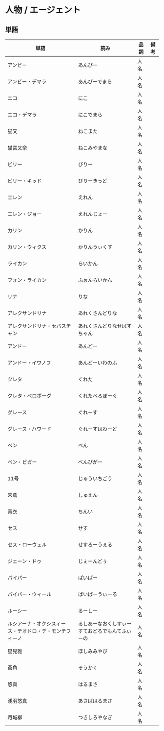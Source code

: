 # 人物 / エージェント

## 単語

|単語|読み|品詞|備考|
|---|---|---|---|
|アンビー|あんびー|人名||
|アンビー・デマラ|あんびーでまら|人名||
|ニコ|にこ|人名||
|ニコ・デマラ|にこでまら|人名||
|猫又|ねこまた|人名||
|猫宮又奈|ねこみやまな|人名||
|ビリー|びりー|人名||
|ビリー・キッド|びりーきっど|人名||
|エレン|えれん|人名||
|エレン・ジョー|えれんじょー|人名||
|カリン|かりん|人名||
|カリン・ウィクス|かりんうぃくす|人名||
|ライカン|らいかん|人名||
|フォン・ライカン|ふぉんらいかん|人名||
|リナ|りな|人名||
|アレクサンドリナ|あれくさんどりな|人名||
|アレクサンドリナ・セバスチャン|あれくさんどりなせばすちゃん|人名||
|アンドー|あんどー|人名||
|アンドー・イワノフ|あんどーいわのふ|人名||
|クレタ|くれた|人名||
|クレタ・ベロボーグ|くれたべろぼーぐ|人名||
|グレース|ぐれーす|人名||
|グレース・ハワード|ぐれーすはわーど|人名||
|ベン|べん|人名||
|ベン・ビガー|べんびがー|人名||
|11号|じゅういちごう|人名||
|朱鳶|しゅえん|人名||
|青衣|ちんい|人名||
|セス|せす|人名||
|セス・ローウェル|せすろーうぇる|人名||
|ジェーン・ドゥ|じぇーんどぅ|人名||
|パイパー|ぱいぱー|人名||
|パイパー・ウィール|ぱいぱーうぃーる|人名||
|ルーシー|るーしー|人名||
|ルシアーナ・オクシスィース・テオドロ・デ・モンテフィーノ|るしあーなおくしすぃーすておどろでもんてふぃーの|人名||
|星見雅|ほしみみやび|人名||
|蒼角|そうかく|人名||
|悠真|はるまさ|人名||
|浅羽悠真|あさばはるまさ|人名||
|月城柳|つきしろやなぎ|人名||